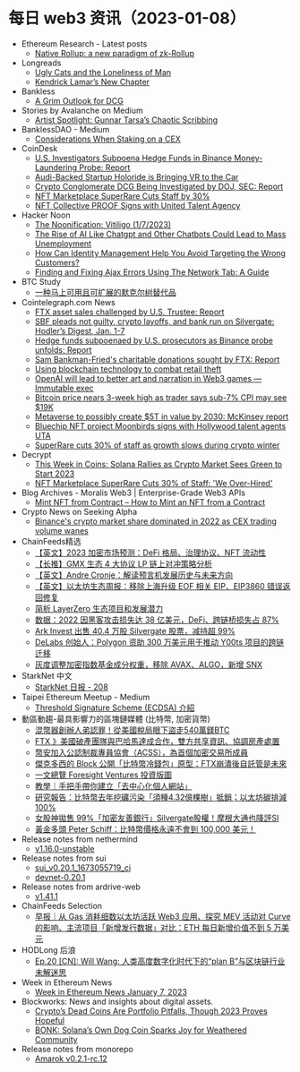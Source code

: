 # 每日 web3 资讯（2023-01-08）

- Ethereum Research - Latest posts
  - [Native Rollup: a new paradigm of zk-Rollup](https://ethresear.ch/t/native-rollup-a-new-paradigm-of-zk-rollup/14529/3)
- Longreads
  - [Ugly Cats and the Loneliness of Man](https://longreads.com/2023/01/06/ugly-cats-and-the-loneliness-of-man/)
  - [Kendrick Lamar’s New Chapter](https://longreads.com/2023/01/06/kendrick-lamars-new-chapter/)
- Bankless
  - [A Grim Outlook for DCG](https://newsletter.banklesshq.com/p/a-grim-outlook-for-dcg)
- Stories by Avalanche on Medium
  - [Artist Spotlight: Gunnar Tarsa’s Chaotic Scribbing](https://medium.com/avalancheavax/artist-spotlight-gunnar-tarsas-chaotic-scribbing-6341dccfe832?source=rss-f7c9f4ea738f------2)
- BanklessDAO - Medium
  - [Considerations When Staking on a CEX](https://medium.com/bankless-dao/considerations-when-staking-on-a-cex-8ac412cead74?source=rss----2e8b6adb479c---4)
- CoinDesk
  - [U.S. Investigators Subpoena Hedge Funds in Binance Money-Laundering Probe: Report](https://www.coindesk.com/business/2023/01/07/us-investigators-subpoena-hedge-funds-in-binance-money-laundering-probe-report/?utm_medium=referral&utm_source=rss&utm_campaign=headlines)
  - [Audi-Backed Startup Holoride is Bringing VR to the Car](https://www.coindesk.com/web3/2023/01/07/audi-backed-startup-holoride-is-bringing-vr-to-the-car/?utm_medium=referral&utm_source=rss&utm_campaign=headlines)
  - [Crypto Conglomerate DCG Being Investigated by DOJ, SEC: Report](https://www.coindesk.com/business/2023/01/07/crypto-conglomerate-dcg-being-investigated-by-doj-sec-report/?utm_medium=referral&utm_source=rss&utm_campaign=headlines)
  - [NFT Marketplace SuperRare Cuts Staff by 30%](https://www.coindesk.com/web3/2023/01/07/nft-marketplace-superrare-cuts-staff-by-30/?utm_medium=referral&utm_source=rss&utm_campaign=headlines)
  - [NFT Collective PROOF Signs with United Talent Agency](https://www.coindesk.com/web3/2023/01/07/nft-collective-proof-signs-with-united-talent-agency/?utm_medium=referral&utm_source=rss&utm_campaign=headlines)
- Hacker Noon
  - [The Noonification: Vitiligo  (1/7/2023)](https://hackernoon.com/1-7-2023-noonification?source=rss)
  - [The Rise of AI Like Chatgpt and Other Chatbots Could Lead to Mass Unemployment](https://hackernoon.com/the-rise-of-ai-like-chatgpt-and-other-chatbots-could-lead-to-mass-unemployment?source=rss)
  - [How Can Identity Management Help You Avoid Targeting the Wrong Customers?](https://hackernoon.com/how-can-identity-management-help-you-avoid-targeting-the-wrong-customers?source=rss)
  - [Finding and Fixing Ajax Errors Using The Network Tab: A Guide](https://hackernoon.com/finding-and-fixing-ajax-errors-using-the-network-tab-a-guide?source=rss)
- BTC Study
  - [一种马上可用且可扩展的默克尔树替代品](https://www.btcstudy.org/2023/01/07/a-scalable-drop-in-replacement-for-merkle-trees/)
- Cointelegraph.com News
  - [FTX asset sales challenged by U.S. Trustee: Report](https://cointelegraph.com/news/ftx-asset-sales-challenged-by-u-s-trustee-report)
  - [SBF pleads not guilty, crypto layoffs, and bank run on Silvergate: Hodler’s Digest, Jan. 1-7](https://cointelegraph.com/magazine/sbf-pleads-not-guilty-crypto-layoffs-bank-run-silvergate-hodlers-digest-jan-1-7/)
  - [Hedge funds subpoenaed by U.S. prosecutors as Binance probe unfolds: Report](https://cointelegraph.com/news/hedge-funds-subpoenaed-by-u-s-prosecutors-as-binance-probe-unfolds-report)
  - [Sam Bankman-Fried's charitable donations sought by FTX: Report](https://cointelegraph.com/news/sam-bankman-fried-s-charitable-donations-sought-by-ftx-report)
  - [Using blockchain technology to combat retail theft](https://cointelegraph.com/news/using-blockchain-technology-to-combat-retail-theft)
  - [OpenAI will lead to better art and narration in Web3 games — Immutable exec](https://cointelegraph.com/news/openai-will-lead-to-better-art-and-narration-in-web3-games-immutable-exec)
  - [Bitcoin price nears 3-week high as trader says sub-7% CPI may see $19K](https://cointelegraph.com/news/bitcoin-price-nears-3-week-high-as-trader-says-sub-7-cpi-may-see-19k)
  - [Metaverse to possibly create $5T in value by 2030: McKinsey report](https://cointelegraph.com/news/metaverse-to-possibly-create-5t-in-value-by-2030-mckinsey-report)
  - [Bluechip NFT project Moonbirds signs with Hollywood talent agents UTA](https://cointelegraph.com/news/bluechip-nft-project-moonbirds-signs-with-hollywood-talent-agents-uta)
  - [SuperRare cuts 30% of staff as growth slows during crypto winter](https://cointelegraph.com/news/superrare-cuts-30-of-staff-as-growth-slows-during-crypto-winter)
- Decrypt
  - [This Week in Coins: Solana Rallies as Crypto Market Sees Green to Start 2023](https://decrypt.co/118619/this-week-in-coins-solana-rallies-as-crypto-market-sees-green-to-start-2023)
  - [NFT Marketplace SuperRare Cuts 30% of Staff: 'We Over-Hired'](https://decrypt.co/118615/nft-marketplace-superrare-cuts-30-of-staff-we-over-hired)
- Blog Archives - Moralis Web3 | Enterprise-Grade Web3 APIs
  - [Mint NFT from Contract – How to Mint an NFT from a Contract](https://moralis.io/mint-nft-from-contract-how-to-mint-an-nft-from-a-contract/)
- Crypto News on Seeking Alpha
  - [Binance's crypto market share dominated in 2022 as CEX trading volume wanes](https://seekingalpha.com/news/3922779-binances-crypto-market-share-dominated-in-2022-as-cex-trading-volume-wanes?utm_source=feed_news_crypto&utm_medium=referral)
- ChainFeeds精选
  - [【英文】2023 加密市场预测：DeFi 格局、治理协议、NFT 流动性](https://thesis.neworder.network/#part-three)
  - [【长推】GMX 生态 4 大协议 LP 链上对冲策略分析](https://twitter.com/0xJamesXXX/status/1611300291105918976)
  - [【英文】Andre Cronje：解读预言机发展历史与未来方向](https://andrecronje.medium.com/oracle-evolution-ab7ce23da15b)
  - [【英文】以太坊生态周报：移除上海升级 EOF 相关 EIP、EIP3860 错误返回修复](https://weekinethereumnews.com/week-in-ethereum-news-january-7-2023/)
  - [简析 LayerZero 生态项目和发展潜力](https://www.techflowpost.com/article/1892)
  - [数据：2022 因黑客攻击损失达 38 亿美元，DeFi、跨链桥损失占 87%](https://mp.weixin.qq.com/s/M73ozrG4GOF1jbVK_affjg)
  - [Ark Invest 出售 40.4 万股 Silvergate 股票，减持超 99%](https://www.reuters.com/markets/woods-ark-invest-nearly-liquidates-silvergate-capital-position-2023-01-06/)
  - [DeLabs 创始人：Polygon 资助 300 万美元用于推动 Y00ts 项目的跨链迁移](https://twitter.com/frankdegods/status/1611399534470664193)
  - [灰度调整加密指数基金成分权重，移除 AVAX、ALGO，新增 SNX](https://twitter.com/Grayscale/status/1611392512299569160)
- StarkNet 中文
  - [StarkNet 日报 - 208](https://starknetzh.substack.com/p/starknet-208)
- Taipei Ethereum Meetup - Medium
  - [Threshold Signature Scheme (ECDSA) 介紹](https://medium.com/taipei-ethereum-meetup/threshold-signature-scheme-ecdsa-%E4%BB%8B%E7%B4%B9-e17923e64d0?source=rss----756327875b4f---4)
- 動區動趨-最具影響力的區塊鏈媒體 (比特幣, 加密貨幣)
  - [混幣器創辦人弟認罪！從美國稅局眼下盜走540萬鎂BTC](https://www.blocktempo.com/brother-of-helix-founder-pleads-guilty-to-stealing-712-bitcoins-from-irs/)
  - [FTX 》美國破產團隊與巴哈馬達成合作，雙方共享資訊、協調房產處置](https://www.blocktempo.com/ftx-debtors-bahamas-liquidators-announce-cooperation-agreement/)
  - [幣安加入公認制裁專員協會（ACSS），為首個加密交易所成員](https://www.blocktempo.com/binance-joins-the-association-of-certified-sanctions-specialists/)
  - [傑克多西的 Block 公開「比特幣冷錢包」原型：FTX崩潰後自託管是未來](https://www.blocktempo.com/block-unveils-the-prototype-of-bitcoin-hardeare-wallet/)
  - [一文總覽 Foresight Ventures 投資版圖](https://www.blocktempo.com/foresight-ventures-investment-map/)
  - [教學｜手把手帶你建立「去中心化個人網站」](https://www.blocktempo.com/deploy-your-notion-data-on-ipfs/)
  - [研究報告：比特幣去年挖礦污染「須種4.32億棵樹」抵銷；以太坊碳排減100%](https://www.blocktempo.com/forex-suggest-projected-86-3-million-tons-of-co2-emissions-for-2022/)
  - [女股神拋售 99%「加密友善銀行」Silvergate股權！摩根大通也降評SI](https://www.blocktempo.com/cathie-wood-sells-99-of-silvergate-stake/)
  - [黃金多頭 Peter Schiff：比特幣價格永遠不會到 100,000 美元！](https://www.blocktempo.com/peter-schiff-predicts-bitcoin-will-never-go-over-100k/)
- Release notes from nethermind
  - [v1.16.0-unstable](https://github.com/NethermindEth/nethermind/releases/tag/1.16.0-unstable)
- Release notes from sui
  - [sui_v0.20.1_1673055719_ci](https://github.com/MystenLabs/sui/releases/tag/sui_v0.20.1_1673055719_ci)
  - [devnet-0.20.1](https://github.com/MystenLabs/sui/releases/tag/devnet-0.20.1)
- Release notes from ardrive-web
  - [v1.41.1](https://github.com/ardriveapp/ardrive-web/releases/tag/v1.41.1)
- ChainFeeds Selection
  - [早报｜从 Gas 消耗细数以太坊活跃 Web3 应用、探究 MEV 活动对 Curve 的影响、主流项目「新增发行数据」对比：ETH 每日新增价值不到 5 万美元](https://chainfeeds.substack.com/p/gas-web3-mev-curve-eth-5)
- HODLong 后浪
  - [Ep.20 [CN]: Will Wang:  人类高度数字化时代下的“plan B”与区块链行业未解迷思](https://hodlong-hou-lang.simplecast.com/episodes/ep20-cn-will-wang-plan-bsi-oZgABOeq)
- Week in Ethereum News
  - [Week in Ethereum News  January 7, 2023](https://weekinethereumnews.com/week-in-ethereum-news-january-7-2023/)
- Blockworks: News and insights about digital assets.
  - [Crypto’s Dead Coins Are Portfolio Pitfalls, Though 2023 Proves Hopeful](https://blockworks.co/news/dead-coins-portfolio-pitfalls)
  - [BONK: Solana’s Own Dog Coin Sparks Joy for Weathered Community](https://blockworks.co/news/bonk-solanas-own-dog-coin-sparks-joy-for-weathered-community)
- Release notes from monorepo
  - [Amarok v0.2.1-rc.12](https://github.com/connext/monorepo/releases/tag/v0.2.1-rc.12)
